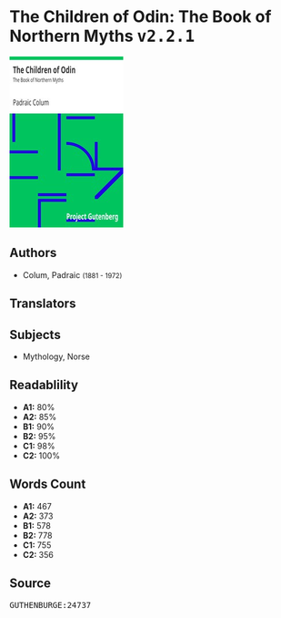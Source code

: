 # The Children of Odin: The Book of Northern Myths <kbd>v2.2.1</kbd>

![](./cover.medium.jpg "")

## Authors


 - Colum, Padraic <small>(1881 - 1972)</small>

## Translators



## Subjects


 - Mythology, Norse

## Readablility


 - **A1:** 80%
 - **A2:** 85%
 - **B1:** 90%
 - **B2:** 95%
 - **C1:** 98%
 - **C2:** 100%

## Words Count


 - **A1:** 467
 - **A2:** 373
 - **B1:** 578
 - **B2:** 778
 - **C1:** 755
 - **C2:** 356

## Source


<kbd>GUTHENBURGE:24737</kbd>
